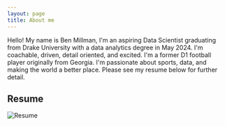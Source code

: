 ```yaml
---
layout: page
title: About me
---
```


Hello! My name is Ben Millman, I'm an aspiring Data Scientist graduating from Drake University with a data analytics degree in May 2024. I'm coachable, driven, detail oriented, and excited. I'm a former D1 football player originally from Georgia. I'm passionate about sports, data, and making the world a better place. Please see my resume below for further detail. 
## Resume
![Resume]()
